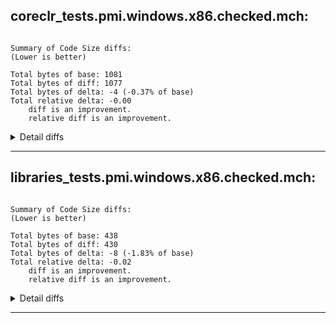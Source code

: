 ## coreclr_tests.pmi.windows.x86.checked.mch:

```

Summary of Code Size diffs:
(Lower is better)

Total bytes of base: 1081
Total bytes of diff: 1077
Total bytes of delta: -4 (-0.37% of base)
Total relative delta: -0.00
    diff is an improvement.
    relative diff is an improvement.
```
<details>

<summary>Detail diffs</summary>

```


Top file improvements (bytes):
          -4 : 251500.dasm (-0.37% of base)

1 total files with Code Size differences (1 improved, 0 regressed), 0 unchanged.

Top method improvements (bytes):
          -4 (-0.37% of base) : 251500.dasm - GitHub_18144:Main(System.String[]):int

Top method improvements (percentages):
          -4 (-0.37% of base) : 251500.dasm - GitHub_18144:Main(System.String[]):int

1 total methods with Code Size differences (1 improved, 0 regressed), 0 unchanged.

```

</details>

--------------------------------------------------------------------------------

## libraries_tests.pmi.windows.x86.checked.mch:

```

Summary of Code Size diffs:
(Lower is better)

Total bytes of base: 438
Total bytes of diff: 430
Total bytes of delta: -8 (-1.83% of base)
Total relative delta: -0.02
    diff is an improvement.
    relative diff is an improvement.
```
<details>

<summary>Detail diffs</summary>

```


Top file improvements (bytes):
          -8 : 208517.dasm (-1.83% of base)

1 total files with Code Size differences (1 improved, 0 regressed), 0 unchanged.

Top method improvements (bytes):
          -8 (-1.83% of base) : 208517.dasm - System.Runtime.InteropServices.Tests.NativeMemoryTests:AlignedReallocTest(int):this

Top method improvements (percentages):
          -8 (-1.83% of base) : 208517.dasm - System.Runtime.InteropServices.Tests.NativeMemoryTests:AlignedReallocTest(int):this

1 total methods with Code Size differences (1 improved, 0 regressed), 0 unchanged.

```

</details>

--------------------------------------------------------------------------------
